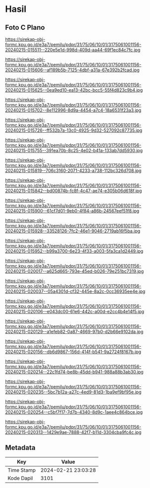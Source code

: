 # Hasil

## Foto C Plano

https://sirekap-obj-formc.kpu.go.id/e3a7/pemilu/pdpr/31/75/06/10/01/3175061001156-20240215-015511--220e5e1d-998d-409d-aa44-69f1ec84c7fc.jpg

https://sirekap-obj-formc.kpu.go.id/e3a7/pemilu/pdpr/31/75/06/10/01/3175061001156-20240215-015606--af189b5b-7125-4dbf-a31a-67e392b2fcad.jpg

https://sirekap-obj-formc.kpu.go.id/e3a7/pemilu/pdpr/31/75/06/10/01/3175061001156-20240215-015625--0ea9ed10-ea13-42bc-bcc5-55f4d823c9b4.jpg

https://sirekap-obj-formc.kpu.go.id/e3a7/pemilu/pdpr/31/75/06/10/01/3175061001156-20240215-015702--8e112996-8d9a-4454-a7c4-18a6531f23a3.jpg

https://sirekap-obj-formc.kpu.go.id/e3a7/pemilu/pdpr/31/75/06/10/01/3175061001156-20240215-015726--ff532b7a-13c0-4925-9d32-527092c87735.jpg

https://sirekap-obj-formc.kpu.go.id/e3a7/pemilu/pdpr/31/75/06/10/01/3175061001156-20240215-015755--391ea70b-8c25-4e02-b41a-133ab7dd5930.jpg

https://sirekap-obj-formc.kpu.go.id/e3a7/pemilu/pdpr/31/75/06/10/01/3175061001156-20240215-015819--706c3160-2071-4233-a738-112bc326d708.jpg

https://sirekap-obj-formc.kpu.go.id/e3a7/pemilu/pdpr/31/75/06/10/01/3175061001156-20240215-015842--bd00874b-fc8f-4c47-ae74-e305b06d618f.jpg

https://sirekap-obj-formc.kpu.go.id/e3a7/pemilu/pdpr/31/75/06/10/01/3175061001156-20240215-015900--61cf7d01-9eb0-4f84-a86b-24567eef51f8.jpg

https://sirekap-obj-formc.kpu.go.id/e3a7/pemilu/pdpr/31/75/06/10/01/3175061001156-20240215-015928--33528126-7fc2-46e1-9046-2719ab16f5ba.jpg

https://sirekap-obj-formc.kpu.go.id/e3a7/pemilu/pdpr/31/75/06/10/01/3175061001156-20240215-015952--b99a3700-6e23-4f33-a003-5fa3ca1d2449.jpg

https://sirekap-obj-formc.kpu.go.id/e3a7/pemilu/pdpr/31/75/06/10/01/3175061001156-20240215-020017--a625d665-793e-45ed-b026-79e251bc7319.jpg

https://sirekap-obj-formc.kpu.go.id/e3a7/pemilu/pdpr/31/75/06/10/01/3175061001156-20240215-020037--05a4301d-cf32-445e-8a2c-0cc36935ee4e.jpg

https://sirekap-obj-formc.kpu.go.id/e3a7/pemilu/pdpr/31/75/06/10/01/3175061001156-20240215-020106--e043dc00-61e6-442c-a00d-e2cc4b4e14f5.jpg

https://sirekap-obj-formc.kpu.go.id/e3a7/pemilu/pdpr/31/75/06/10/01/3175061001156-20240215-020129--a1efeb82-0a87-4669-97b0-d2b66e9102da.jpg

https://sirekap-obj-formc.kpu.go.id/e3a7/pemilu/pdpr/31/75/06/10/01/3175061001156-20240215-020156--db6d9867-156d-414f-b541-9a2724f8167b.jpg

https://sirekap-obj-formc.kpu.go.id/e3a7/pemilu/pdpr/31/75/06/10/01/3175061001156-20240215-020214--22c1fd74-be8b-45dd-b941-988a88b3ab30.jpg

https://sirekap-obj-formc.kpu.go.id/e3a7/pemilu/pdpr/31/75/06/10/01/3175061001156-20240215-020235--5bc7b12a-a27c-4ed9-81d3-1ba9ef9bf95e.jpg

https://sirekap-obj-formc.kpu.go.id/e3a7/pemilu/pdpr/31/75/06/10/01/3175061001156-20240215-020254--c5bf7f17-7d7b-4340-8d9c-1aee4c864bce.jpg

https://sirekap-obj-formc.kpu.go.id/e3a7/pemilu/pdpr/31/75/06/10/01/3175061001156-20240215-020313--1429e9ae-7888-42f7-b11d-3304cba9fc4c.jpg


## Metadata

| Key        | Value               |
| ---------- | ------------------- |
| Time Stamp | 2024-02-21 23:03:28 |
| Kode Dapil | 3101                |



